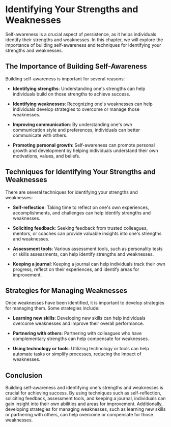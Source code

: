 Identifying Your Strengths and Weaknesses
=============================================================================

Self-awareness is a crucial aspect of persistence, as it helps individuals identify their strengths and weaknesses. In this chapter, we will explore the importance of building self-awareness and techniques for identifying your strengths and weaknesses.

The Importance of Building Self-Awareness
-----------------------------------------

Building self-awareness is important for several reasons:

* **Identifying strengths**: Understanding one's strengths can help individuals build on those strengths to achieve success.

* **Identifying weaknesses**: Recognizing one's weaknesses can help individuals develop strategies to overcome or manage those weaknesses.

* **Improving communication**: By understanding one's own communication style and preferences, individuals can better communicate with others.

* **Promoting personal growth**: Self-awareness can promote personal growth and development by helping individuals understand their own motivations, values, and beliefs.

Techniques for Identifying Your Strengths and Weaknesses
--------------------------------------------------------

There are several techniques for identifying your strengths and weaknesses:

* **Self-reflection**: Taking time to reflect on one's own experiences, accomplishments, and challenges can help identify strengths and weaknesses.

* **Soliciting feedback**: Seeking feedback from trusted colleagues, mentors, or coaches can provide valuable insights into one's strengths and weaknesses.

* **Assessment tools**: Various assessment tools, such as personality tests or skills assessments, can help identify strengths and weaknesses.

* **Keeping a journal**: Keeping a journal can help individuals track their own progress, reflect on their experiences, and identify areas for improvement.

Strategies for Managing Weaknesses
----------------------------------

Once weaknesses have been identified, it is important to develop strategies for managing them. Some strategies include:

* **Learning new skills**: Developing new skills can help individuals overcome weaknesses and improve their overall performance.

* **Partnering with others**: Partnering with colleagues who have complementary strengths can help compensate for weaknesses.

* **Using technology or tools**: Utilizing technology or tools can help automate tasks or simplify processes, reducing the impact of weaknesses.

Conclusion
----------

Building self-awareness and identifying one's strengths and weaknesses is crucial for achieving success. By using techniques such as self-reflection, soliciting feedback, assessment tools, and keeping a journal, individuals can gain insight into their own abilities and areas for improvement. Additionally, developing strategies for managing weaknesses, such as learning new skills or partnering with others, can help overcome or compensate for those weaknesses.
